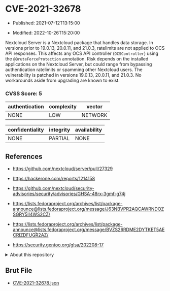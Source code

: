 # CVE-2021-32678

- Published: 2021-07-12T13:15:00

- Modified: 2022-10-26T15:20:00

Nextcloud Server is a Nextcloud package that handles data storage. In versions prior to 19.0.13, 20.0.11, and 21.0.3, ratelimits are not applied to OCS API responses. This affects any OCS API controller (`OCSController`) using the `@BruteForceProtection` annotation. Risk depends on the installed applications on the Nextcloud Server, but could range from bypassing authentication ratelimits or spamming other Nextcloud users. The vulnerability is patched in versions 19.0.13, 20.0.11, and 21.0.3. No workarounds aside from upgrading are known to exist.

### CVSS Score: **5**

| authentication | complexity | vector |
| --- | --- | --- |
| NONE | LOW | NETWORK |

| confidentiality | integrity | availability |
| --- | --- | --- |
| NONE | PARTIAL | NONE |

## References

* https://github.com/nextcloud/server/pull/27329

* https://hackerone.com/reports/1214158

* https://github.com/nextcloud/security-advisories/security/advisories/GHSA-48rx-3gmf-g74j

* https://lists.fedoraproject.org/archives/list/package-announce@lists.fedoraproject.org/message/J63NBVPR2AQCAWRNDOZSGRY5II4WS2CZ/

* https://lists.fedoraproject.org/archives/list/package-announce@lists.fedoraproject.org/message/BVZS26RDME2DYTKET5AECRIZDFUGR2AZ/

* https://security.gentoo.org/glsa/202208-17

<details>
<summary>About this repository</summary> 

  This repository is part of the project [Live Hack CVE](https://github.com/Live-Hack-CVE). Main website can be found [www.live-hack.org](https://www.live-hack.org) 
  
  Made by [Sn0wAlice](https://github.com/Sn0wAlice) for the people that care about security and need to have a feed of the latest CVEs. Hope you enjoy it, don't forget to star the repo and follow me on [Twitter](https://twitter.com/Sn0wAlice) and [Github](https://github.com/Sn0wAlice). And that is my [personnal website](https://www.alice-snow.me/)

  - [Home Page](https://github.com/Live-Hack-CVE)
  - [Framework](https://github.com/Live-Hack-CVE/cve-framework)
  - [CVE database](https://github.com/Live-Hack-CVE/full_database)
  - [Changelog](https://github.com/Live-Hack-CVE/Changelog)
</details>

## Brut File

* [CVE-2021-32678.json](https://raw.githubusercontent.com/Live-Hack-CVE/full_database/main/cves/2021/CVE-2021-32678.json)

